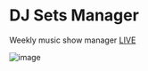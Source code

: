 # DJ Sets Manager

Weekly music show manager [LIVE](https://evgenymuryshkin.github.io/djsets)

![image](https://github.com/user-attachments/assets/3d827c23-9459-4024-987e-fb8c0eeb1fdd)



